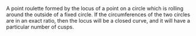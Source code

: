 A point roulette formed by the locus of a point on a circle which is
rolling around the outside of a fixed circle. If the circumferences of
the two circles are in an exact ratio, then the locus will be a closed
curve, and it will have a particular number of cusps.
